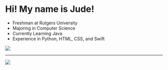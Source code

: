# Hi! My name is Jude! 
- Freshman at Rutgers University
- Majoring in Computer Science
- Currently Learning Java
- Experience in Python, HTML, CSS, and Swift

![](https://github-readme-stats.vercel.app/api/top-langs/?username=jude-Shorbaji&theme=swift&hide_border=false&include_all_commits=false&count_private=false&layout=compact)

---
[![](https://visitcount.itsvg.in/api?id=Jude-Shorbaji&icon=0&color=0)](https://visitcount.itsvg.in)



<!-- Proudly created with GPRM ( https://gprm.itsvg.in ) -->
